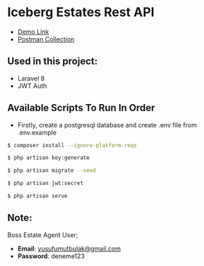 # Iceberg Estates Rest API
* [Demo Link](https://iceberg-estates.herokuapp.com)
* [Postman Collection](https://www.getpostman.com/collections/c4c6b97b982cfcfd8162)

## Used in this project:
* Laravel 8
* JWT Auth

## Available Scripts To Run In Order
* Firstly, create a postgresql database and create .env file from .env.example

```bash 
$ composer install --ignore-platform-reqs
```
```bash 
$ php artisan key:generate
```
```bash 
$ php artisan migrate --seed
```
```bash 
$ php artisan jwt:secret
```
```bash 
$ php artisan serve
```

## Note:
Boss Estate Agent User;
* <b>Email</b>: yusufumutbulak@gmail.com
* <b>Password</b>: deneme123
